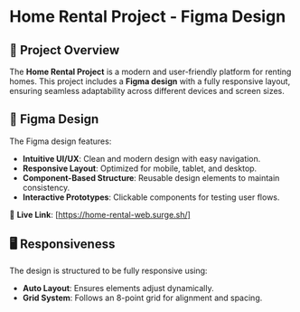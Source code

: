 # Home Rental Project - Figma Design

## 📌 Project Overview
The **Home Rental Project** is a modern and user-friendly platform for renting homes. This project includes a **Figma design** with a fully responsive layout, ensuring seamless adaptability across different devices and screen sizes.

## 🎨 Figma Design
The Figma design features:
- **Intuitive UI/UX**: Clean and modern design with easy navigation.
- **Responsive Layout**: Optimized for mobile, tablet, and desktop.
- **Component-Based Structure**: Reusable design elements to maintain consistency.
- **Interactive Prototypes**: Clickable components for testing user flows.

🔗 **Live Link**: [https://home-rental-web.surge.sh/]

## 🖥️ Responsiveness
The design is structured to be fully responsive using:
- **Auto Layout**: Ensures elements adjust dynamically.
- **Grid System**: Follows an 8-point grid for alignment and spacing.





